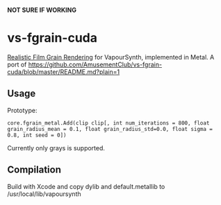 **NOT SURE IF WORKING**

# vs-fgrain-cuda
[Realistic Film Grain Rendering](https://www.ipol.im/pub/art/2017/192/) for VapourSynth, implemented in Metal. A port of https://github.com/AmusementClub/vs-fgrain-cuda/blob/master/README.md?plain=1

## Usage
Prototype:

`core.fgrain_metal.Add(clip clip[, int num_iterations = 800, float grain_radius_mean = 0.1, float grain_radius_std=0.0, float sigma = 0.8, int seed = 0])`

Currently only grays is supported.

## Compilation

Build with Xcode and copy dylib and default.metallib to /usr/local/lib/vapoursynth

